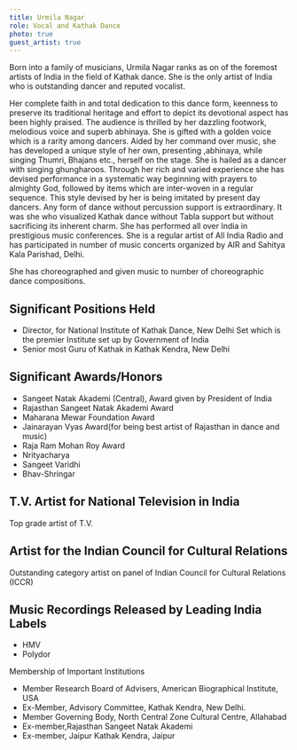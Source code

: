 ```yaml
---
title: Urmila Nagar
role: Vocal and Kathak Dance
photo: true
guest_artist: true
---
```


Born into a family of musicians, Urmila Nagar ranks as on of the foremost artists of India in the field of Kathak dance. She is the only artist of India who is outstanding dancer and reputed vocalist.

Her complete faith in and total dedication to this dance form, keenness to preserve its traditional heritage and effort to depict its devotional aspect has been highly praised. The audience is thrilled by her dazzling footwork, melodious voice and superb abhinaya. She is gifted with a golden voice which is a rarity among dancers. Aided by her command over music, she has developed a unique style of her own, presenting ,abhinaya, while singing Thumri, Bhajans etc., herself on the stage. She is hailed as a dancer with singing ghungharoos. Through her rich and varied experience she has devised performance in a systematic way beginning with prayers to almighty God, followed by items which are inter-woven in a regular sequence. This style devised by her is being imitated by present day dancers. Any form of dance without percussion support is extraordinary. It was she who visualized Kathak dance without Tabla support but without sacrificing its inherent charm. She has performed all over India in prestigious music conferences. She is a regular artist of All India Radio and has participated in number of music concerts organized by AIR and Sahitya Kala Parishad, Delhi.

She has choreographed and given music to number of choreographic dance compositions.


## Significant Positions Held

- Director, for National Institute of Kathak Dance, New Delhi Set which is the premier Institute set up by Government of India
- Senior most Guru of Kathak in Kathak Kendra, New Delhi


## Significant Awards/Honors

- Sangeet Natak Akademi (Central), Award given by President of India
- Rajasthan Sangeet Natak Akademi Award
- Maharana Mewar Foundation Award
- Jainarayan Vyas Award(for being best artist of Rajasthan in dance and music)
- Raja Ram Mohan Roy Award
- Nrityacharya
- Sangeet Varidhi
- Bhav-Shringar


## T.V. Artist for National Television in India

Top grade artist of T.V.

## Artist for the Indian Council for Cultural Relations

Outstanding category artist on panel of Indian Council for Cultural Relations (ICCR)

## Music Recordings Released by Leading India Labels

- HMV
- Polydor


Membership of Important Institutions

- Member Research Board of Advisers, American Biographical Institute, USA
- Ex-Member, Advisory Committee, Kathak Kendra, New Delhi.
- Member Governing Body, North Central Zone Cultural Centre, Allahabad
- Ex-member,Rajasthan Sangeet Natak Akademi
- Ex-member, Jaipur Kathak Kendra, Jaipur